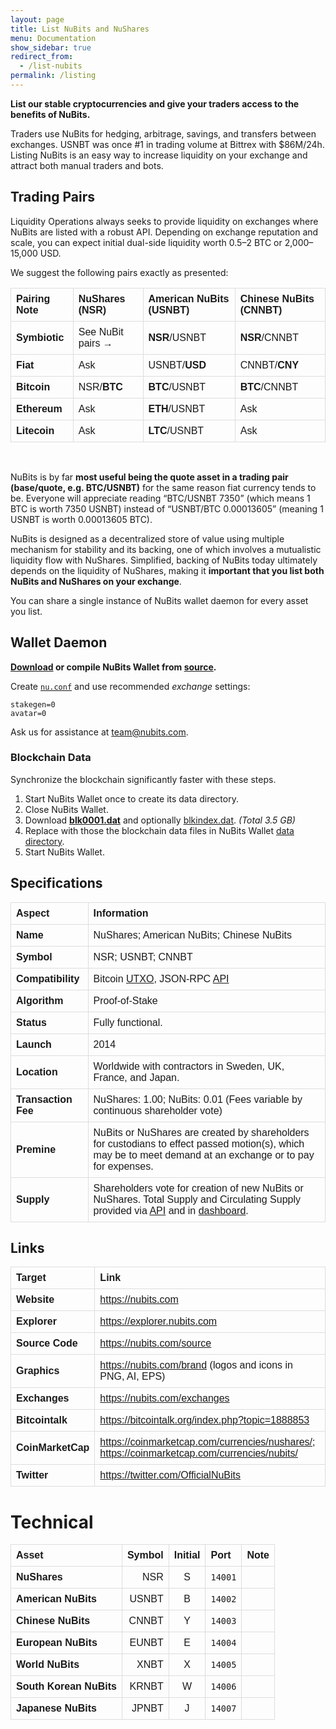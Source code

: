 ```yaml
---
layout: page
title: List NuBits and NuShares
menu: Documentation
show_sidebar: true
redirect_from:
  - /list-nubits
permalink: /listing
---
```

**List our stable cryptocurrencies and give your traders access to the benefits of NuBits.**

Traders use NuBits for hedging, arbitrage, savings, and transfers between exchanges. USNBT was once #1 in trading volume at Bittrex with $86M/24h. Listing NuBits is an easy way to increase liquidity on your exchange and attract both manual traders and bots.

## Trading Pairs

Liquidity Operations always seeks to provide liquidity on exchanges where NuBits are listed with a robust API. Depending on exchange reputation and scale, you can expect initial dual-side liquidity worth 0.5–2 BTC or 2,000–15,000 USD.

We suggest the following pairs exactly as presented:

Pairing Note | NuShares (NSR) | American NuBits (USNBT) | Chinese NuBits (CNNBT)
|:--|:--|:--|:--
Symbiotic|See NuBit pairs →|**NSR**/USNBT|**NSR**/CNNBT
Fiat|Ask|USNBT/**USD**|CNNBT/**CNY**
Bitcoin|NSR/**BTC**|**BTC**/USNBT|**BTC**/CNNBT
Ethereum|Ask|**ETH**/USNBT|Ask
Litecoin|Ask|**LTC**/USNBT|Ask

<br>

NuBits is by far **most useful being the quote asset in a trading pair (base/quote, e.g. BTC/USNBT)** for the same reason fiat currency tends to be. Everyone will appreciate reading “BTC/USNBT 7350” (which means 1 BTC is worth 7350 USNBT) instead of “USNBT/BTC 0.00013605” (meaning 1 USNBT is worth 0.00013605 BTC).

NuBits is designed as a decentralized store of value using multiple mechanism for stability and its backing, one of which involves a mutualistic liquidity flow with NuShares. Simplified, backing of NuBits today ultimately depends on the liquidity of NuShares, making it **important that you list both NuBits and NuShares on your exchange**.

You can share a single instance of NuBits wallet daemon for every asset you list.

## Wallet Daemon

**[Download](/wallet) or compile NuBits Wallet from [source](/source).**

Create [`nu.conf`](https://nubits.com/wallet-manual) and use recommended *exchange* settings:

```
stakegen=0
avatar=0
```

Ask us for assistance at [team@nubits.com](mailto:team@nubits.com).

### Blockchain Data

Synchronize the blockchain significantly faster with these steps.

1. Start NuBits Wallet once to create its data directory.
2. Close NuBits Wallet.
3. Download [**blk0001.dat**](https://nubits.ams3.digitaloceanspaces.com/blk0001.dat) and optionally [blkindex.dat](https://nubits.ams3.digitaloceanspaces.com/blkindex.dat). *(Total 3.5 GB)*
4. Replace with those the blockchain data files in NuBits Wallet [data directory](https://nubits.com/wallet-manual).
5. Start NuBits Wallet.

## Specifications

| Aspect | Information
|:--|:--|
Name | NuShares; American NuBits; Chinese NuBits
Symbol | NSR; USNBT; CNNBT
Compatibility | Bitcoin [UTXO](https://en.wikipedia.org/wiki/Unspent_transaction_output), JSON-RPC [API](https://nubits.com/api)
Algorithm | Proof-of-Stake
Status | Fully functional.
Launch | 2014
Location | Worldwide with contractors in Sweden, UK, France, and Japan.
Transaction Fee | NuShares: 1.00; NuBits: 0.01 (Fees variable by continuous shareholder vote)
Premine | NuBits or NuShares are created by shareholders for custodians to effect passed motion(s), which may be to meet demand at an exchange or to pay for expenses.
Supply | Shareholders vote for creation of new NuBits or NuShares. Total Supply and Circulating Supply provided via [API](https://nubits.com/api) and in [dashboard](https://grafana.crypto-daio.co.uk/d/000000027/supply-reserves-and-equilibrium?refresh=5m&panelId=13&orgId=1).

## Links

| Target | Link |
|:--|:--|
Website | https://nubits.com
Explorer | https://explorer.nubits.com
Source Code | https://nubits.com/source
Graphics | https://nubits.com/brand (logos and icons in PNG, AI, EPS)
Exchanges | https://nubits.com/exchanges
Bitcointalk | https://bitcointalk.org/index.php?topic=1888853
CoinMarketCap | https://coinmarketcap.com/currencies/nushares/; https://coinmarketcap.com/currencies/nubits/
Twitter | https://twitter.com/OfficialNuBits

# Technical

| Asset | Symbol | Initial | Port | Note |
|---|--:|:-:|---|---|
NuShares | NSR | S | `14001` | 
American NuBits | USNBT | B | `14002` | 
Chinese NuBits | CNNBT | Y | `14003` | 
European NuBits | EUNBT | E | `14004` | 
World NuBits | XNBT | X | `14005` |
South Korean NuBits | KRNBT | W | `14006` |
Japanese NuBits | JPNBT | J | `14007` |

<style>
  table {
    font-family: arial, sans-serif;
    border-collapse: collapse;
    width: 100%;
  }
  td, th {
    border: 1px solid #dddddd;
    text-align: left;
    padding: 8px;
  }
  td:first-child {
    font-weight: bold;
  }
</style>
